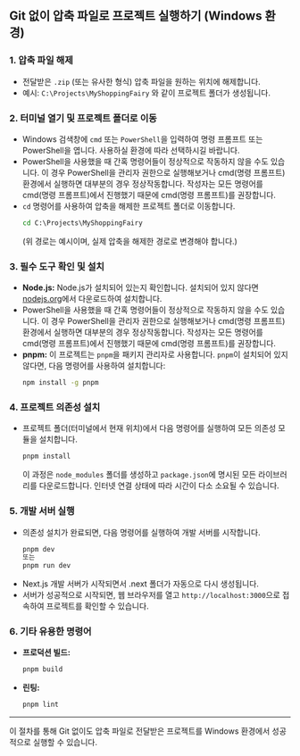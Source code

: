 ## Git 없이 압축 파일로 프로젝트 실행하기 (Windows 환경)

### 1. 압축 파일 해제

*   전달받은 `.zip` (또는 유사한 형식) 압축 파일을 원하는 위치에 해제합니다.
*   예시: `C:\Projects\MyShoppingFairy` 와 같이 프로젝트 폴더가 생성됩니다.

### 2. 터미널 열기 및 프로젝트 폴더로 이동

*   Windows 검색창에 `cmd` 또는 `PowerShell`을 입력하여 명령 프롬프트 또는 PowerShell을 엽니다. 사용하실 환경에 따라 선택하시길 바랍니다.
*   PowerShell을 사용했을 때 간혹 명령어들이 정상적으로 작동하지 않을 수도 있습니다. 이 경우 PowerShell을 관리자 권한으로 실행해보거나 cmd(명령 프롬프트) 환경에서 실행하면 대부분의 경우 정상작동합니다. 작성자는 모든 명령어를 cmd(명령 프롬프트)에서 진행했기 때문에 cmd(명령 프롬프트)를 권장합니다.
*   `cd` 명령어를 사용하여 압축을 해제한 프로젝트 폴더로 이동합니다.
    ```cmd / PowerShell
    cd C:\Projects\MyShoppingFairy
    ```
    (위 경로는 예시이며, 실제 압축을 해제한 경로로 변경해야 합니다.)

### 3. 필수 도구 확인 및 설치

*   **Node.js:** Node.js가 설치되어 있는지 확인합니다. 설치되어 있지 않다면 [nodejs.org](https://nodejs.org/)에서 다운로드하여 설치합니다.
*   PowerShell을 사용했을 때 간혹 명령어들이 정상적으로 작동하지 않을 수도 있습니다. 이 경우 PowerShell을 관리자 권한으로 실행해보거나 cmd(명령 프롬프트) 환경에서 실행하면 대부분의 경우 정상작동합니다. 작성자는 모든 명령어를 cmd(명령 프롬프트)에서 진행했기 때문에 cmd(명령 프롬프트)를 권장합니다.
*   **pnpm:** 이 프로젝트는 `pnpm`을 패키지 관리자로 사용합니다. `pnpm`이 설치되어 있지 않다면, 다음 명령어를 사용하여 설치합니다:
    ```cmd / PowerShell
    npm install -g pnpm
    ```

### 4. 프로젝트 의존성 설치

*   프로젝트 폴더(터미널에서 현재 위치)에서 다음 명령어를 실행하여 모든 의존성 모듈을 설치합니다.
    ```cmd / PowerShell
    pnpm install
    ```
    이 과정은 `node_modules` 폴더를 생성하고 `package.json`에 명시된 모든 라이브러리를 다운로드합니다. 인터넷 연결 상태에 따라 시간이 다소 소요될 수 있습니다.

### 5. 개발 서버 실행

*   의존성 설치가 완료되면, 다음 명령어를 실행하여 개발 서버를 시작합니다.
    ```cmd / PowerShell
    pnpm dev
    또는
    pnpm run dev
    ```
*   Next.js 개발 서버가 시작되면서 .next 폴더가 자동으로 다시 생성됩니다.
*   서버가 성공적으로 시작되면, 웹 브라우저를 열고 `http://localhost:3000`으로 접속하여 프로젝트를 확인할 수 있습니다.

### 6. 기타 유용한 명령어

*   **프로덕션 빌드:**
    ```cmd / PowerShell
    pnpm build
    ```
*   **린팅:**
    ```cmd / PowerShell
    pnpm lint
    ```

---

이 절차를 통해 Git 없이도 압축 파일로 전달받은 프로젝트를 Windows 환경에서 성공적으로 실행할 수 있습니다.
